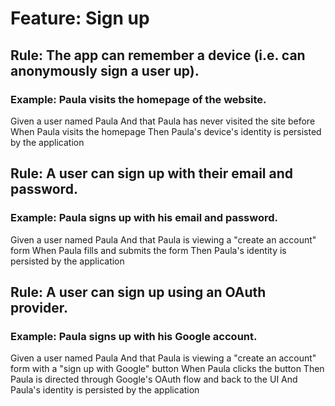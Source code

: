 # Feature: Sign up

## Rule: The app can remember a device (i.e. can anonymously sign a user up).

### Example: Paula visits the homepage of the website.
  Given a user named Paula
  And that Paula has never visited the site before
  When Paula visits the homepage
  Then Paula's device's identity is persisted by the application

## Rule: A user can sign up with their email and password.

### Example: Paula signs up with his email and password.
  Given a user named Paula
  And that Paula is viewing a "create an account" form
  When Paula fills and submits the form
  Then Paula's identity is persisted by the application

## Rule: A user can sign up using an OAuth provider.

### Example: Paula signs up with his Google account.
  Given a user named Paula
  And that Paula is viewing a "create an account" form with a "sign up with Google" button
  When Paula clicks the button
  Then Paula is directed through Google's OAuth flow and back to the UI
  And Paula's identity is persisted by the application
